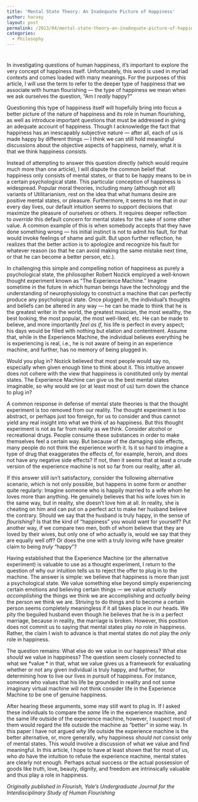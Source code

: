```yaml
---
title: 'Mental State Theory: An Inadequate Picture of Happiness'
author: harvey
layout: post
permalink: /2013/04/mental-state-theory-an-inadequate-picture-of-happiness/
categories:
  - Philosophy
---
```

# 

In investigating questions of human happiness, it’s important to explore the very concept of happiness itself. Unfortunately, this word is used in myriad contexts and comes loaded with many meanings. For the purposes of this article, I will use the term to refer to the deeper type of happiness that we associate with human flourishing — the type of happiness we mean when we ask ourselves the question, “Am I *really* happy?”

Questioning this type of happiness itself will hopefully bring into focus a better picture of the nature of happiness and its role in human flourishing, as well as introduce important questions that must be addressed in giving an adequate account of happiness. Though I acknowledge the fact that happiness has an inescapably subjective nature — after all, each of us is made happy by different things — I think we can still hold meaningful discussions about the objective aspects of happiness, namely, what it is that we think happiness *consists*.

Instead of attempting to answer this question directly (which would require much more than one article), I will dispute the common belief that happiness only consists of mental states, or that to be happy means to be in a certain psychological state. This particular conception of happiness is widespread. Popular moral theories, including many (although not all) variants of Utilitarianism, rest on the idea that what humans desire are positive mental states, or pleasure. Furthermore, it seems to me that in our every day lives, our default intuition seems to support decisions that maximize the pleasure of ourselves or others. It requires deeper reflection to *override* this default concern for mental states for the sake of some other value. A common example of this is when somebody accepts that they have done something wrong — his initial instinct is not to admit his fault, for that would invoke feelings of shame and guilt. But upon further reflection, he realizes that the better action is to apologize and recognize his fault for whatever reason (so that he can avoid making the same mistake next time, or that he can become a better person, etc.).

In challenging this simple and compelling notion of happiness as purely a psychological state, the philosopher Robert Nozick employed a well-known thought experiment known as “The Experience Machine.” Imagine sometime in the future in which human beings have the technology and the understanding of neurophysiology to construct a machine that can perfectly produce any psychological state. Once plugged in, the individual’s thoughts and beliefs can be altered in any way — he can be made to think that he is the greatest writer in the world, the greatest musician, the most wealthy, the best looking, the most popular, the most well-liked, etc. He can be made to believe, and more importantly *feel as if*, his life is perfect in every aspect; his days would be filled with nothing but elation and contentment. Assume that, while in the Experience Machine, the individual believes everything he is experiencing is real, i.e., he is not aware of being in an experience machine, and further, has no memory of being plugged in.

Would you plug in? Nozick believed that most people would say no, especially when given enough time to think about it. This intuitive answer does not cohere with the view that happiness is constituted only by mental states. The Experience Machine can give us the best mental states imaginable, so why would we (or at least most of us) turn down the chance to plug in?

A common response in defense of mental state theories is that the thought experiment is too removed from our reality. The thought experiment is too abstract, or perhaps just too foreign, for us to consider and thus cannot yield any real insight into what we think of as happiness. But this thought experiment is not as far from reality as we think. Consider alcohol or recreational drugs. People consume these substances in order to make themselves feel a certain way. But because of the damaging side effects, many people do not think the experience worth it. Is it so hard to imagine a type of drug that exaggerates the effects of, for example, heroin, and does not have any negative side effects? If not, then it seems that at least a crude version of the experience machine is not so far from our reality, after all.

If this answer still isn’t satisfactory, consider the following alternative scenario, which is not only possible, but happens in some form or another quite regularly: Imagine someone who is happily married to a wife whom he loves more than anything. He genuinely believes that his wife loves him in the same way, but in reality, she doesn’t love him at all. In reality, she is cheating on him and can put on a perfect act to make her husband believe the contrary. Should we say that the husband is truly happy, in the sense of *flourishing*? Is that the kind of “happiness” you would want for yourself? Put another way, if we compare two men, both of whom believe that they are loved by their wives, but only one of who actually is, would we say that they are equally well off? Or does the one with a truly loving wife have greater claim to being *truly* “happy”?

Having established that the Experience Machine (or the alternative experiment) is valuable to use as a thought experiment, I return to the question of why our intuition tells us to reject the offer to plug in to the machine. The answer is simple: we believe that happiness is more than just a psychological state. We value something else beyond simply experiencing certain emotions and believing certain things — we value *actually accomplishing* the things we think we are accomplishing and *actually being* the person we think we are. Striving to do things and to become a certain person seems completely meaningless if it all takes place in our heads. We pity the beguiled husband even though he believes that he is in a perfect marriage, because in reality, the marriage is broken. However, this position does not commit us to saying that mental states play *no* role in happiness. Rather, the claim I wish to advance is that mental states do not play the *only* role in happiness.

The question remains: What else do we value in our happiness? What else *should* we value in happiness? The question seem closely connected to what we *value * in that, what we value gives us a framework for evaluating whether or not any given individual is truly happy, and further, for determining how to live our lives in pursuit of happiness. For instance, someone who values that his life be grounded in reality and not some imaginary virtual machine will not think consider life in the Experience Machine to be one of genuine happiness.

After hearing these arguments, some may still want to plug in. If I asked these individuals to compare the *same* life in the experience machine, and the same life outside of the experience machine, however, I suspect most of them would regard the life outside the machine as “better” in some way. In this paper I have not argued *why* life outside the experience machine is the better alternative, or, more generally, why happiness *should* *not* consist only of mental states. This would involve a discussion of what we value and find meaningful. In this article, I hope to have at least shown that for most of us, who *do* have the intuition to refuse the experience machine, mental states are clearly not enough. Perhaps actual success or the actual possession of goods like truth, love, beauty, dignity, and freedom are intrinsically valuable and thus play a role in happiness.

*Originally published in Flourish, Yale’s Undergraduate Journal for the Interdisciplinary Study of Human Flourishing*

